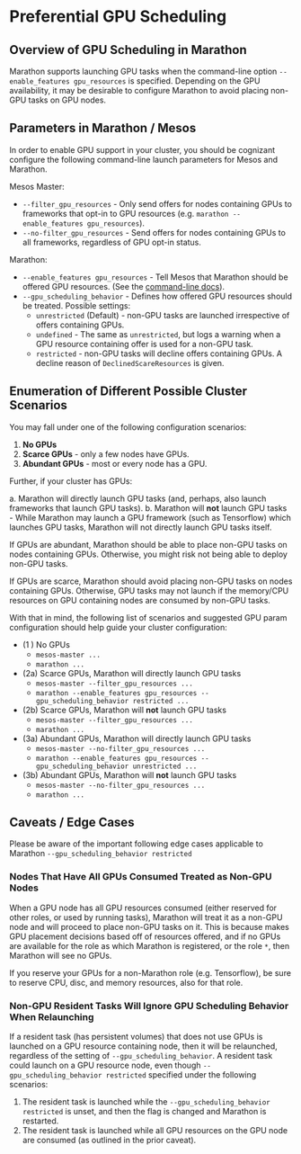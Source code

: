 # Preferential GPU Scheduling


## Overview of GPU Scheduling in Marathon

Marathon supports launching GPU tasks when the command-line option `--enable_features gpu_resources` is specified. Depending on the GPU availability, it may be desirable to configure Marathon to avoid placing non-GPU tasks on GPU nodes.


## Parameters in Marathon / Mesos

In order to enable GPU support in your cluster, you should be cognizant configure the following command-line launch parameters for Mesos and Marathon.

Mesos Master:

- `--filter_gpu_resources` - Only send offers for nodes containing GPUs to frameworks that opt-in to GPU resources (e.g. `marathon --enable_features gpu_resources`).
- `--no-filter_gpu_resources` - Send offers for nodes containing GPUs to all frameworks, regardless of GPU opt-in status.

Marathon:

- `--enable_features gpu_resources` - Tell Mesos that Marathon should be offered GPU resources. (See the [command-line docs](./command-line-flags.html)).
- `--gpu_scheduling_behavior` - Defines how offered GPU resources should be treated. Possible settings:
    - `unrestricted` (Default) - non-GPU tasks are launched irrespective of offers containing GPUs.
    - `undefined` - The same as `unrestricted`, but logs a warning when a GPU resource containing offer is used for a non-GPU task.
    - `restricted` - non-GPU tasks will decline offers containing GPUs. A decline reason of `DeclinedScareResources` is given.

## Enumeration of Different Possible Cluster Scenarios

You may fall under one of the following configuration scenarios:

1. **No GPUs**
2. **Scarce GPUs** - only a few nodes have GPUs.
3. **Abundant GPUs** - most or every node has a GPU.

Further, if your cluster has GPUs:

a. Marathon will directly launch GPU tasks (and, perhaps, also launch frameworks that launch GPU tasks).
b. Marathon will **not** launch GPU tasks - While Marathon may launch a GPU framework (such as Tensorflow) which launches GPU tasks, Marathon will not directly launch GPU tasks itself.

If GPUs are abundant, Marathon should be able to place non-GPU tasks on nodes containing GPUs. Otherwise, you might risk not being able to deploy non-GPU tasks.

If GPUs are scarce, Marathon should avoid placing non-GPU tasks on nodes containing GPUs. Otherwise, GPU tasks may not launch if the memory/CPU resources on GPU containing nodes are consumed by non-GPU tasks.

With that in mind, the following list of scenarios and suggested GPU param configuration should help guide your cluster configuration:

- (1 ) No GPUs
    - `mesos-master ...`
    - `marathon ...`
- (2a) Scarce GPUs, Marathon will directly launch GPU tasks
    - `mesos-master --filter_gpu_resources ...`
    - `marathon --enable_features gpu_resources --gpu_scheduling_behavior restricted ...`
- (2b) Scarce GPUs, Marathon will **not** launch GPU tasks
    - `mesos-master --filter_gpu_resources ...`
    - `marathon ...`
- (3a) Abundant GPUs, Marathon will directly launch GPU tasks
    - `mesos-master --no-filter_gpu_resources ...`
    - `marathon --enable_features gpu_resources --gpu_scheduling_behavior unrestricted ...`
- (3b) Abundant GPUs, Marathon will **not** launch GPU tasks
    - `mesos-master --no-filter_gpu_resources ...`
    - `marathon ...`

## Caveats / Edge Cases

Please be aware of the important following edge cases applicable to Marathon `--gpu_scheduling_behavior restricted`

### Nodes That Have All GPUs Consumed Treated as Non-GPU Nodes

When a GPU node has all GPU resources consumed (either reserved for other roles, or used by running tasks), Marathon will treat it as a non-GPU node and will proceed to place non-GPU tasks on it. This is because makes GPU placement decisions based off of resources offered, and if no GPUs are available for the role as which Marathon is registered, or the role `*`, then Marathon will see no GPUs.

If you reserve your GPUs for a non-Marathon role (e.g. Tensorflow), be sure to reserve CPU, disc, and memory resources, also for that role.

### Non-GPU Resident Tasks Will Ignore GPU Scheduling Behavior When Relaunching

If a resident task (has persistent volumes) that does not use GPUs is launched on a GPU resource containing node, then it will be relaunched, regardless of the setting of `--gpu_scheduling_behavior`. A resident task could launch on a GPU resource node, even though `--gpu_scheduling_behavior restricted` specified under the following scenarios:

1. The resident task is launched while the `--gpu_scheduling_behavior restricted` is unset, and then the flag is changed and Marathon is restarted.
2. The resident task is launched while all GPU resources on the GPU node are consumed (as outlined in the prior caveat).
